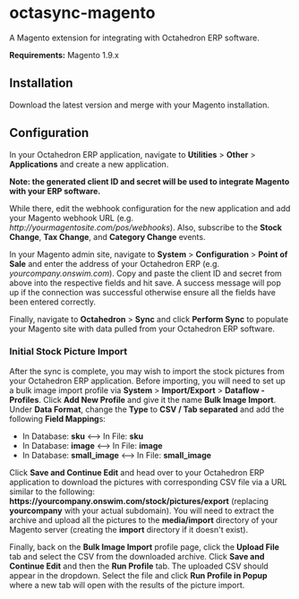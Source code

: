 # octasync-magento
A Magento extension for integrating with Octahedron ERP software.

**Requirements:** Magento 1.9.x

## Installation
Download the latest version and merge with your Magento installation.

## Configuration
In your Octahedron ERP application, navigate to **Utilities** > **Other** > **Applications** and create a new application.

**Note: the generated client ID and secret will be used to integrate Magento with your ERP software.**

While there, edit the webhook configuration for the new application and add your Magento webhook URL (e.g. *http://<i></i>yourmagentosite.com/pos/webhooks*). Also, subscribe to the  **Stock Change**, **Tax Change**, and **Category Change** events.

In your Magento admin site, navigate to **System** > **Configuration** > **Point of Sale** and enter the address of your Octahedron ERP (e.g. *yourcompany.onswim.com*).  Copy and paste the client ID and secret from above into the respective fields and hit save.  A success message will pop up if the connection was successful otherwise ensure all the fields have been entered correctly.

Finally, navigate to **Octahedron** > **Sync** and click **Perform Sync** to populate your Magento site with data pulled from your Octahedron ERP software.

### Initial Stock Picture Import

After the sync is complete, you may wish to import the stock pictures from your Octahedron ERP application.  Before importing, you will need to set up a bulk image import profile via **System** > **Import/Export** > **Dataflow - Profiles**.  Click **Add New Profile** and give it the name **Bulk Image Import**.  Under **Data Format**, change the **Type** to **CSV / Tab separated** and add the following **Field Mapping**s:

- In Database: **sku** <--> In File: **sku**
- In Database: **image** <--> In File: **image**
- In Database: **small_image** <--> In File: **small_image**

Click **Save and Continue Edit** and head over to your Octahedron ERP application to download the pictures with corresponding CSV file via a URL similar to the following: **https://<i></i>yourcompany.onswim.com/stock/pictures/export** (replacing **yourcompany** with your actual subdomain).  You will need to extract the archive and upload all the pictures to the **media/import** directory of your Magento server (creating the **import** directory if it doesn't exist).

Finally, back on the **Bulk Image Import** profile page, click the **Upload File** tab and select the CSV from the downloaded archive. Click **Save and Continue Edit** and then the **Run Profile** tab.  The uploaded CSV should appear in the dropdown. Select the file and click **Run Profile in Popup** where a new tab will open with the results of the picture import.
